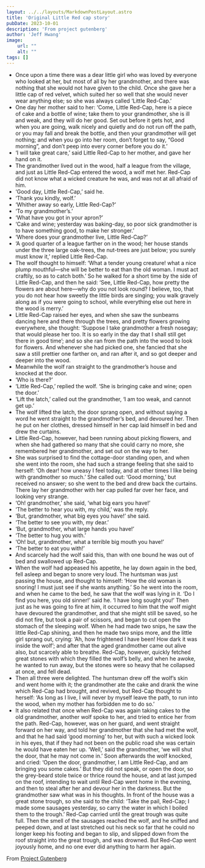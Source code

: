 ```yaml
---
layout: ../../layouts/MarkdownPostLayout.astro
title: 'Original Little Red cap story'
pubDate: 2023-10-01
description: 'From project gutenberg'
author: 'Jeff Hwang'
image:
    url: ""
    alt: ""
tags: []
---
```


* Once upon a time there was a dear little girl who was loved by everyone who looked at her, but most of all by her grandmother, and there was nothing that she would not have given to the child. Once she gave her a little cap of red velvet, which suited her so well that she would never wear anything else; so she was always called ‘Little Red-Cap.’
* One day her mother said to her: ‘Come, Little Red-Cap, here is a piece of cake and a bottle of wine; take them to your grandmother, she is ill and weak, and they will do her good. Set out before it gets hot, and when you are going, walk nicely and quietly and do not run off the path, or you may fall and break the bottle, and then your grandmother will get nothing; and when you go into her room, don’t forget to say, “Good morning”, and don’t peep into every corner before you do it.’
* ‘I will take great care,’ said Little Red-Cap to her mother, and gave her hand on it.
* The grandmother lived out in the wood, half a league from the village, and just as Little Red-Cap entered the wood, a wolf met her. Red-Cap did not know what a wicked creature he was, and was not at all afraid of him.
* ‘Good day, Little Red-Cap,’ said he.
* ‘Thank you kindly, wolf.’
* ‘Whither away so early, Little Red-Cap?’
* ‘To my grandmother’s.’
* ‘What have you got in your apron?’
* ‘Cake and wine; yesterday was baking-day, so poor sick grandmother is to have something good, to make her stronger.’
* ‘Where does your grandmother live, Little Red-Cap?’
* ‘A good quarter of a league farther on in the wood; her house stands under the three large oak-trees, the nut-trees are just below; you surely must know it,’ replied Little Red-Cap.
* The wolf thought to himself: ‘What a tender young creature! what a nice plump mouthful—she will be better to eat than the old woman. I must act craftily, so as to catch both.’ So he walked for a short time by the side of Little Red-Cap, and then he said: ‘See, Little Red-Cap, how pretty the flowers are about here—why do you not look round? I believe, too, that you do not hear how sweetly the little birds are singing; you walk gravely along as if you were going to school, while everything else out here in the wood is merry.’
* Little Red-Cap raised her eyes, and when she saw the sunbeams dancing here and there through the trees, and pretty flowers growing everywhere, she thought: ‘Suppose I take grandmother a fresh nosegay; that would please her too. It is so early in the day that I shall still get there in good time’; and so she ran from the path into the wood to look for flowers. And whenever she had picked one, she fancied that she saw a still prettier one farther on, and ran after it, and so got deeper and deeper into the wood.
* Meanwhile the wolf ran straight to the grandmother’s house and knocked at the door.
* ‘Who is there?’
* ‘Little Red-Cap,’ replied the wolf. ‘She is bringing cake and wine; open the door.’
* ‘Lift the latch,’ called out the grandmother, ‘I am too weak, and cannot get up.’
* The wolf lifted the latch, the door sprang open, and without saying a word he went straight to the grandmother’s bed, and devoured her. Then he put on her clothes, dressed himself in her cap laid himself in bed and drew the curtains.
* Little Red-Cap, however, had been running about picking flowers, and when she had gathered so many that she could carry no more, she remembered her grandmother, and set out on the way to her.
* She was surprised to find the cottage-door standing open, and when she went into the room, she had such a strange feeling that she said to herself: ‘Oh dear! how uneasy I feel today, and at other times I like being with grandmother so much.’ She called out: ‘Good morning,’ but received no answer; so she went to the bed and drew back the curtains. There lay her grandmother with her cap pulled far over her face, and looking very strange.
* ‘Oh! grandmother,’ she said, ‘what big ears you have!’
* ‘The better to hear you with, my child,’ was the reply.
* ‘But, grandmother, what big eyes you have!’ she said.
* ‘The better to see you with, my dear.’
* ‘But, grandmother, what large hands you have!’
* ‘The better to hug you with.’
* ‘Oh! but, grandmother, what a terrible big mouth you have!’
* ‘The better to eat you with!’
* And scarcely had the wolf said this, than with one bound he was out of bed and swallowed up Red-Cap.
* When the wolf had appeased his appetite, he lay down again in the bed, fell asleep and began to snore very loud. The huntsman was just passing the house, and thought to himself: ‘How the old woman is snoring! I must just see if she wants anything.’ So he went into the room, and when he came to the bed, he saw that the wolf was lying in it. ‘Do I find you here, you old sinner!’ said he. ‘I have long sought you!’ Then just as he was going to fire at him, it occurred to him that the wolf might have devoured the grandmother, and that she might still be saved, so he did not fire, but took a pair of scissors, and began to cut open the stomach of the sleeping wolf. When he had made two snips, he saw the little Red-Cap shining, and then he made two snips more, and the little girl sprang out, crying: ‘Ah, how frightened I have been! How dark it was inside the wolf’; and after that the aged grandmother came out alive also, but scarcely able to breathe. Red-Cap, however, quickly fetched great stones with which they filled the wolf’s belly, and when he awoke, he wanted to run away, but the stones were so heavy that he collapsed at once, and fell dead.
* Then all three were delighted. The huntsman drew off the wolf’s skin and went home with it; the grandmother ate the cake and drank the wine which Red-Cap had brought, and revived, but Red-Cap thought to herself: ‘As long as I live, I will never by myself leave the path, to run into the wood, when my mother has forbidden me to do so.’
* It also related that once when Red-Cap was again taking cakes to the old grandmother, another wolf spoke to her, and tried to entice her from the path. Red-Cap, however, was on her guard, and went straight forward on her way, and told her grandmother that she had met the wolf, and that he had said ‘good morning’ to her, but with such a wicked look in his eyes, that if they had not been on the public road she was certain he would have eaten her up. ‘Well,’ said the grandmother, ‘we will shut the door, that he may not come in.’ Soon afterwards the wolf knocked, and cried: ‘Open the door, grandmother, I am Little Red-Cap, and am bringing you some cakes.’ But they did not speak, or open the door, so the grey-beard stole twice or thrice round the house, and at last jumped on the roof, intending to wait until Red-Cap went home in the evening, and then to steal after her and devour her in the darkness. But the grandmother saw what was in his thoughts. In front of the house was a great stone trough, so she said to the child: ‘Take the pail, Red-Cap; I made some sausages yesterday, so carry the water in which I boiled them to the trough.’ Red-Cap carried until the great trough was quite full. Then the smell of the sausages reached the wolf, and he sniffed and peeped down, and at last stretched out his neck so far that he could no longer keep his footing and began to slip, and slipped down from the roof straight into the great trough, and was drowned. But Red-Cap went joyously home, and no one ever did anything to harm her again.

From [Project Gutenberg](https://www.gutenberg.org/files/2591/2591-h/2591-h.htm#link2H_4_0023)
